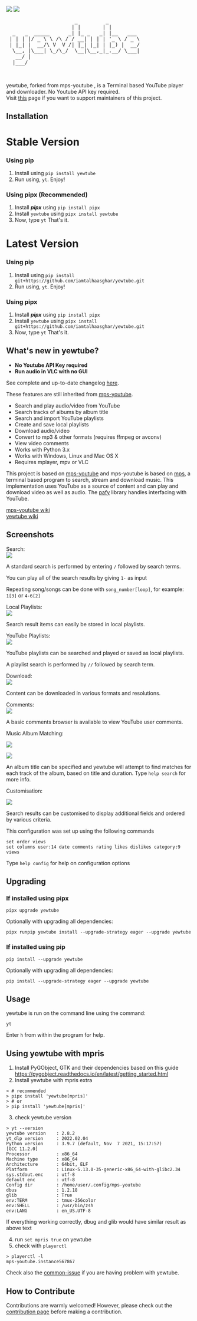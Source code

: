 
![](https://img.shields.io/pypi/v/yewtube.svg)  ![](https://img.shields.io/pypi/wheel/yewtube.svg)

<pre>
                      _         _          
                     | |       | |         
  _   _  _____      _| |_ _   _| |__   ___ 
 | | | |/ _ \ \ /\ / / __| | | | '_ \ / _ \
 | |_| |  __/\ V  V /| |_| |_| | |_) |  __/
  \__, |\___| \_/\_/  \__|\__,_|_.__/ \___|
   __/ |                                   
  |___/


</pre>

yewtube, forked from mps-youtube , is a Terminal based YouTube player and downloader. No Youtube API key required. <br>
Visit [this](./COLLABORATORS.md) page if you want to support maintainers of this project.

Installation
-----------
# Stable Version

### Using pip
1. Install using `pip install yewtube`
2. Run using, `yt`. Enjoy! 

### Using pipx (Recommended)
1.  Install **_pipx_** using `pip install pipx`
2.  Install `yewtube` using `pipx install yewtube`
3.  Now, type `yt` That's it.

# Latest Version

### Using pip
1. Install using `pip install git+https://github.com/iamtalhaasghar/yewtube.git`
2. Run using, `yt`. Enjoy! 

### Using pipx
1.  Install **_pipx_** using `pip install pipx`
2.  Install `yewtube` using `pipx install git+https://github.com/iamtalhaasghar/yewtube.git`
3.  Now, type `yt` That's it.

What's new in yewtube?
----------------------
-   **No Youtube API Key required**
-   **Run audio in VLC with no GUI**

See complete and up-to-date changelog [here](https://github.com/iamtalhaasghar/yewtube/blob/master/CHANGELOG.md).

These features are still inherited from [mps-youtube](https://github.com/mps-youtube/mps-youtube).
-   Search and play audio/video from YouTube
-   Search tracks of albums by album title
-   Search and import YouTube playlists
-   Create and save local playlists
-   Download audio/video
-   Convert to mp3 & other formats (requires ffmpeg or avconv)
-   View video comments
-   Works with Python 3.x
-   Works with Windows, Linux and Mac OS X
-   Requires mplayer, mpv or VLC

This project is based on [mps-youtube](https://github.com/mps-youtube/mps-youtube) and mps-youtube is based on [mps](https://web.archive.org/web/20180429034221/https://github.com/np1/mps), a terminal based program to search, stream and download music. This
implementation uses YouTube as a source of content and can play and
download video as well as audio. The [pafy](https://github.com/mps-youtube/pafy)  library handles interfacing with YouTube.

[mps-youtube wiki](https://github.com/mps-youtube/mps-youtube/wiki/Troubleshooting) <br>
[yewtube wiki](https://github.com/iamtalhaasghar/yewtube/wiki/FAQ)

Screenshots
-----------

Search:<br>
![](http://mps-youtube.github.io/yewtube/std-search.png)

A standard search is performed by entering `/` followed by search terms.

You can play all of the search results by giving `1-` as input

Repeating song/songs can be done with `song_number[loop]`, for example:
`1[3]` or `4-6[2]`

Local Playlists:<br>
![](http://mps-youtube.github.io/yewtube/local-playlist.png)

Search result items can easily be stored in local playlists.

YouTube Playlists:<br>
![](http://mps-youtube.github.io/yewtube/playlist-search.png)

YouTube playlists can be searched and played or saved as local
playlists.

A playlist search is performed by `//` followed by search term.

Download:<br>
![](http://mps-youtube.github.io/yewtube/download.png)

Content can be downloaded in various formats and resolutions.

Comments:<br>
![](http://mps-youtube.github.io/yewtube/comments.png)

A basic comments browser is available to view YouTube user comments.

Music Album Matching:<br>

![](http://mps-youtube.github.io/yewtube/album-1.png)

![](http://mps-youtube.github.io/yewtube/album-2.png)

An album title can be specified and yewtube will attempt to find
matches for each track of the album, based on title and duration. Type
`help search` for more info.

Customisation:<br>

![](http://mps-youtube.github.io/yewtube/customisation2.png)

Search results can be customised to display additional fields and
ordered by various criteria.

This configuration was set up using the following commands
```
set order views
set columns user:14 date comments rating likes dislikes category:9 views
```

Type `help config` for help on configuration options

Upgrading
---------

### If installed using pipx

`pipx upgrade yewtube`

Optionally with upgrading all dependencies:

`pipx runpip yewtube install --upgrade-strategy eager --upgrade yewtube`

### If installed using pip

`pip install --upgrade yewtube`

Optionally with upgrading all dependencies:

`pip install --upgrade-strategy eager --upgrade yewtube`

Usage
-----

yewtube is run on the command line using the command:

   `yt`

Enter `h` from within the program for help.


Using yewtube with mpris
------------------------

1. Install PyGObject, GTK and their dependencies based on this guide https://pygobject.readthedocs.io/en/latest/getting_started.html
2. Install yewtube with mpris extra

```shell
> # recommended
> pipx install 'yewtube[mpris]'
> # or
> pip install 'yewtube[mpris]'
```

3. check yewtube version

```shell
> yt --version
yewtube version    : 2.8.2
yt_dlp version     : 2022.02.04
Python version     : 3.9.7 (default, Nov  7 2021, 15:17:57)
[GCC 11.2.0]
Processor          : x86_64
Machine type       : x86_64
Architecture       : 64bit, ELF
Platform           : Linux-5.13.0-35-generic-x86_64-with-glibc2.34
sys.stdout.enc     : utf-8
default enc        : utf-8
Config dir         : /home/user/.config/mps-youtube
dbus               : 1.2.18
glib               : True
env:TERM           : tmux-256color
env:SHELL          : /usr/bin/zsh
env:LANG           : en_US.UTF-8
```

If everything working correctly, dbug and glib would have similar result as above text

4. run `set mpris true` on yewtube
5. check with `playerctl`

```shell
> playerctl -l
mps-youtube.instance567867
```

Check also the [common-issue](https://github.com/iamtalhaasghar/yewtube/wiki/Common-issues) if you are having problem with yewtube.

How to Contribute
-----------------

Contributions are warmly welcomed! However, please check out the [contribution page](https://github.com/iamtalhaasghar/yewtube/blob/master/CONTRIBUTING.md) before making a contribution.
